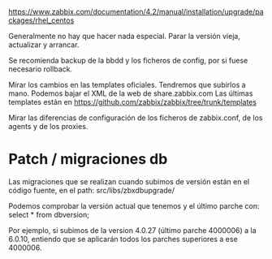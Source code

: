 <https://www.zabbix.com/documentation/4.2/manual/installation/upgrade/packages/rhel_centos>

Generalmente no hay que hacer nada especial.
Parar la versión vieja, actualizar y arrancar.

Se recomienda backup de la bbdd y los ficheros de config, por si fuese necesario rollback.

Mirar los cambios en las templates oficiales.
Tendremos que subirlos a mano. Podemos bajar el XML de la web de share.zabbix.com
Las últimas templates están en <https://github.com/zabbix/zabbix/tree/trunk/templates>

Mirar las diferencias de configuración de los ficheros de zabbix.conf, de los agents y de los proxies.

# Patch / migraciones db

Las migraciones que se realizan cuando subimos de versión están en el código fuente, en el path:
src/libs/zbxdbupgrade/

Podemos comprobar la versión actual que tenemos y el último parche con:
select \* from dbversion;

Por ejemplo, si subimos de la version 4.0.27 (último parche 4000006) a la 6.0.10, entiendo que se aplicarán todos los parches superiores a ese 4000006.
